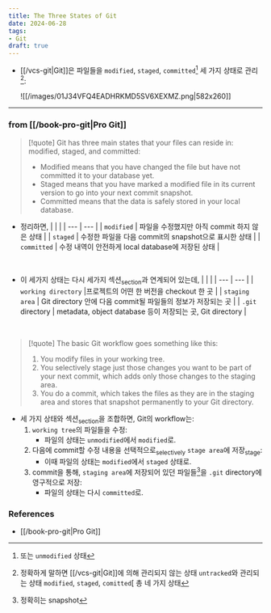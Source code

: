 ```yaml
---
title: The Three States of Git
date: 2024-06-28
tags:
- Git
draft: true
---
```


- [[/vcs-git|Git]]은 파일들을 `modified`, `staged`, `committed`[^1] 세 가지 상태로 관리[^2]:

    ![[/images/01J34VFQ4EADHRKMD5SV6XEXMZ.png|582x260]]

[^1]: 또는 `unmodified` 상태
[^2]: 정확하게 말하면 [[/vcs-git|Git]]에 의해 관리되지 않는 상태 `untracked`와 관리되는 상태 `modified`, `staged`, `comitted`[ 총 네 가지 상태


---
### from [[/book-pro-git|Pro Git]]
> [!quote] Git has three main states that your files can reside in: modified, staged, and committed:
> - Modified means that you have changed the file but have not committed it to your database yet.
> - Staged means that you have marked a modified file in its current version to go into your next commit snapshot.
> - Committed means that the data is safely stored in your local database.
- 정리하면,
    | | |
    | --- | --- |
    | `modified` | 파일을 수정했지만 아직 commit 하지 않은 상태 |
    | `staged` | 수정한 파일을 다음 commit의 snapshot으로 표시한 상태 |
    | `committed` | 수정 내역이 안전하게 local database에 저장된 상태 |
  

<BR />

- 이 세가지 상태는 다시 세가지 섹션<sub>section</sub>과 연계되어 있는데,
    | | |
    | --- | --- |
    | `working directory` |프로젝트의 어떤 한 버전을 checkout 한  곳 |
    | `staging area` | Git directory 안에 다음 commit될 파일들의 정보가 저장되는 곳 |
    | `.git` directory | metadata, object database 등이 저장되는 곳, Git directory |

<BR />

> [!quote] The basic Git workflow goes something like this: 
> 1. You modify files in your working tree.
> 2. You selectively stage just those changes you want to be part of your next commit, which adds only those changes to the staging area.
> 3. You do a commit, which takes the files as they are in the staging area and stores that snapshot permanently to your Git directory.

- 세 가지 상태와 섹션<sub>section</sub>을 조합하면, Git의 workflow는:
    1. `working tree`의 파일들을 수정:
        - 파일의 상태는 `unmodified`에서 `modified`로.
    2. 다음에 commit할 수정 내용을 선택적으로<sub>selectively</sub> `stage area`에 저장<sub>stage</sub>:
        - 이때 파일의 상태는 `modified`에서 `staged` 상태로.
    3. commit을 통해, `staging area`에 저장되어 있던 파일들[^3]을 `.git` directory에 영구적으로 저장:
        - 파일의 상태는 다시 `committed`로.

[^3]: 정확히는 snapshot 


### References
- [[/book-pro-git|Pro Git]]